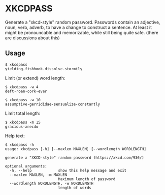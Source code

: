 # XKCDPASS

Generate a "xkcd-style" random password.
Passwords contain an adjective, noun, verb, adverb, to have a change to construct a sentence. At least it might 
be pronouncable and memorizable, while still being quite safe. (there are discussions about this)

## Usage

    $ xkcdpass
    yielding-fishhook-dissolve-stormily
    

Limit (or extend) word length:

    $ xkcdpass -w 4
    deft-roan-cork-ever
    
    $ xkcdpass -w 10
    assumptive-gerrididae-sensualize-constantly

Limit total length:

    $ xkcdpass -m 15
    gracious-anecdo
    
Help text:

    $ xkcdpass -h
    usage: xkcdpass [-h] [--maxlen MAXLEN] [--wordlength WORDLENGTH]
    
    generate a "XKCD-style" random password (https://xkcd.com/936/)
    
    optional arguments:
      -h, --help            show this help message and exit
      --maxlen MAXLEN, -m MAXLEN
                            Maximum length of password
      --wordlength WORDLENGTH, -w WORDLENGTH
                            length of words